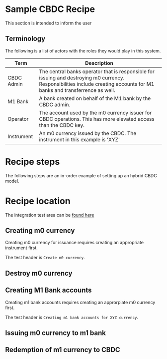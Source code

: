 # Sample CBDC Recipe

This section is intended to inform the user 

## Terminology

The following is a list of actors with the roles they would play in this system. 

| Term      | Description |
| ----------- | ----------- |
| CBDC Admin  | The central banks operator that is responsible for issuing and destroying m0 currency. Responsibilities include creating accounts for M1 banks and transferrence as well.        |
| M1 Bank  |   A bank created on behalf of the M1 bank by the CBDC admin.    |
| Operator  |  The account used by the m0 currency issuer for CBDC operations. This has more elevated access than the CBDC key.       |
| Instrument | An m0 currency issued by the CBDC. The instrument in this example is 'XYZ'  |

# Recipe steps

The following steps are an in-order example of setting up an hybrid CBDC model.

# Recipe location

The integration test area can be [found here](./hybrid.test.ts)

## Creating m0 currency

Creating m0 currency for issuance requires creating an appropriate instrument first.

The test header is `Create m0 currency`.

## Destroy m0 currency

<TBD>

## Creating M1 Bank accounts

Creating m1 bank accounts requires creating an approrpiate m0 currency first.

The test header is `Creating m1 bank accounts for XYZ currency`.

## Issuing m0 currency to m1 bank

## Redemption of m1 currency to CBDC





